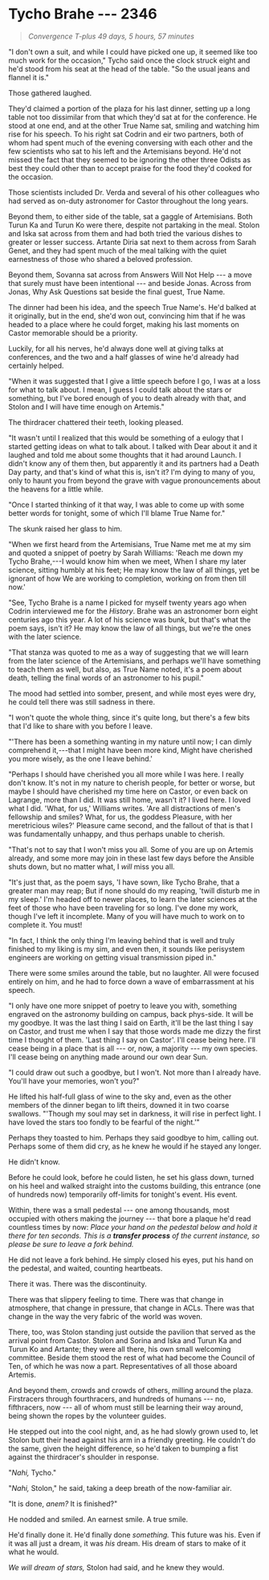 # Tycho Brahe --- 2346

> *Convergence T-plus 49 days, 5 hours, 57 minutes*

"I don't own a suit, and while I could have picked one up, it seemed like too much work for the occasion," Tycho said once the clock struck eight and he'd stood from his seat at the head of the table. "So the usual jeans and flannel it is."

Those gathered laughed.

They'd claimed a portion of the plaza for his last dinner, setting up a long table not too dissimilar from that which they'd sat at for the conference. He stood at one end, and at the other True Name sat, smiling and watching him rise for his speech. To his right sat Codrin and eir two partners, both of whom had spent much of the evening conversing with each other and the few scientists who sat to his left and the Artemisians beyond. He'd not missed the fact that they seemed to be ignoring the other three Odists as best they could other than to accept praise for the food they'd cooked for the occasion.

Those scientists included Dr. Verda and several of his other colleagues who had served as on-duty astronomer for Castor throughout the long years.

Beyond them, to either side of the table, sat a gaggle of Artemisians. Both Turun Ka and Turun Ko were there, despite not partaking in the meal. Stolon and Iska sat across from them and had both tried the various dishes to greater or lesser success. Artante Diria sat next to them across from Sarah Genet, and they had spent much of the meal talking with the quiet earnestness of those who shared a beloved profession.

Beyond them, Sovanna sat across from Answers Will Not Help --- a move that surely must have been intentional --- and beside Jonas. Across from Jonas, Why Ask Questions sat beside the final guest, True Name.

The dinner had been his idea, and the speech True Name's. He'd balked at it originally, but in the end, she'd won out, convincing him that if he was headed to a place where he could forget, making his last moments on Castor memorable should be a priority.

Luckily, for all his nerves, he'd always done well at giving talks at conferences, and the two and a half glasses of wine he'd already had certainly helped.

"When it was suggested that I give a little speech before I go, I was at a loss for what to talk about. I mean, I guess I could talk about the stars or something, but I've bored enough of you to death already with that, and Stolon and I will have time enough on Artemis."

The thirdracer chattered their teeth, looking pleased.

"It wasn't until I realized that this would be something of a eulogy that I started getting ideas on what to talk about. I talked with Dear about it and it laughed and told me about some thoughts that it had around Launch. I didn't know any of them then, but apparently it and its partners had a Death Day party, and that's kind of what this is, isn't it? I'm dying to many of you, only to haunt you from beyond the grave with vague pronouncements about the heavens for a little while.

"Once I started thinking of it that way, I was able to come up with some better words for tonight, some of which I'll blame True Name for."

The skunk raised her glass to him.

"When we first heard from the Artemisians, True Name met me at my sim and quoted a snippet of poetry by Sarah Williams: 'Reach me down my Tycho Brahe,---I would know him when we meet, When I share my later science, sitting humbly at his feet; He may know the law of all things, yet be ignorant of how We are working to completion, working on from then till now.'

"See, Tycho Brahe is a name I picked for myself twenty years ago when Codrin interviewed me for the *History*. Brahe was an astronomer born eight centuries ago this year. A lot of his science was bunk, but that's what the poem says, isn't it? He may know the law of all things, but we're the ones with the later science.

"That stanza was quoted to me as a way of suggesting that we will learn from the later science of the Artemisians, and perhaps we'll have something to teach them as well, but also, as True Name noted, it's a poem about death, telling the final words of an astronomer to his pupil."

The mood had settled into somber, present, and while most eyes were dry, he could tell there was still sadness in there.

"I won't quote the whole thing, since it's quite long, but there's a few bits that I'd like to share with you before I leave.

"'There has been a something wanting in my nature until now; I can dimly comprehend it,---that I might have been more kind, Might have cherished you more wisely, as the one I leave behind.'

"Perhaps I should have cherished you all more while I was here. I really don't know. It's not in my nature to cherish people, for better or worse, but maybe I should have cherished my time here on Castor, or even back on Lagrange, more than I did. It was still home, wasn't it? I lived here. I loved what I did. 'What, for us,' Williams writes. 'Are all distractions of men's fellowship and smiles? What, for us, the goddess Pleasure, with her meretricious wiles?' Pleasure came second, and the fallout of that is that I was fundamentally unhappy, and thus perhaps unable to cherish.

"That's not to say that I won't miss you all. Some of you are up on Artemis already, and some more may join in these last few days before the Ansible shuts down, but no matter what, I *will* miss you all.

"It's just that, as the poem says, 'I have sown, like Tycho Brahe, that a greater man may reap; But if none should do my reaping, 'twill disturb me in my sleep.' I'm headed off to newer places, to learn the later sciences at the feet of those who have been traveling for so long. I've done my work, though I've left it incomplete. Many of you will have much to work on to complete it. You must!

"In fact, I think the only thing I'm leaving behind that is well and truly finished to my liking is my sim, and even then, it sounds like perisystem engineers are working on getting visual transmission piped in."

There were some smiles around the table, but no laughter. All were focused entirely on him, and he had to force down a wave of embarrassment at his speech.

"I only have one more snippet of poetry to leave you with, something engraved on the astronomy building on campus, back phys-side. It will be my goodbye. It was the last thing I said on Earth, it'll be the last thing I say on Castor, and trust me when I say that those words made me dizzy the first time I thought of them. 'Last thing I say on Castor'. I'll cease being here. I'll cease being in a place that is all --- or, now, a majority --- my own species. I'll cease being on anything made around our own dear Sun.

"I could draw out such a goodbye, but I won't. Not more than I already have. You'll have your memories, won't you?"

He lifted his half-full glass of wine to the sky and, even as the other members of the dinner began to lift theirs, downed it in two coarse swallows. "'Though my soul may set in darkness, it will rise in perfect light. I have loved the stars too fondly to be fearful of the night.'"

Perhaps they toasted to him. Perhaps they said goodbye to him, calling out. Perhaps some of them did cry, as he knew he would if he stayed any longer.

He didn't know. 

Before he could look, before he could listen, he set his glass down, turned on his heel and walked straight into the customs building, this entrance (one of hundreds now) temporarily off-limits for tonight's event. His event.

Within, there was a small pedestal --- one among thousands, most occupied with others making the journey --- that bore a plaque he'd read countless times by now: *Place your hand on the pedestal below and hold it there for ten seconds. This is a **transfer process** of the current instance, so please be sure to leave a fork behind.*

He did not leave a fork behind. He simply closed his eyes, put his hand on the pedestal, and waited, counting heartbeats.

There it was. There was the discontinuity.

There was that slippery feeling to time. There was that change in atmosphere, that change in pressure, that change in ACLs. There was that change in the way the very fabric of the world was woven.

There, too, was Stolon standing just outside the pavilion that served as the arrival point from Castor. Stolon and Sorina and Iska and Turun Ka and Turun Ko and Artante; they were all there, his own small welcoming committee. Beside them stood the rest of what had become the Council of Ten, of which he was now a part. Representatives of all those aboard Artemis.

And beyond them, crowds and crowds of others, milling around the plaza. Firstracers through fourthracers, and hundreds of humans --- no, fifthracers, now --- all of whom must still be learning their way around, being shown the ropes by the volunteer guides.

He stepped out into the cool night, and, as he had slowly grown used to, let Stolon butt their head against his arm in a friendly greeting. He couldn't do the same, given the height difference, so he'd taken to bumping a fist against the thirdracer's shoulder in response.

"*Nahi,* Tycho."

"*Nahi,* Stolon," he said, taking a deep breath of the now-familiar air.

"It is done, *anem?* It is finished?"

He nodded and smiled. An earnest smile. A true smile.

He'd finally done it. He'd finally done *something.* This future was his. Even if it was all just a dream, it was *his* dream. His dream of stars to make of it what he would.

*We will dream of stars,* Stolon had said, and he knew they would.
